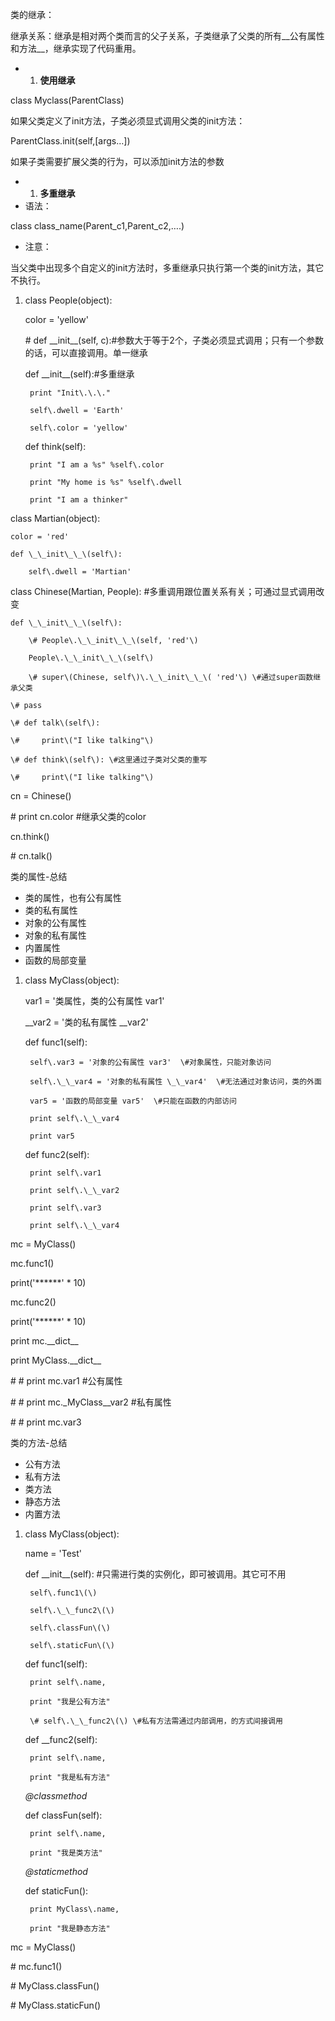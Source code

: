 类的继承：

继承关系：继承是相对两个类而言的父子关系，子类继承了父类的所有__公有属性和方法__，继承实现了代码重用。

- 
	1. __使用继承__

class Myclass\(ParentClass\) 

如果父类定义了init方法，子类必须显式调用父类的init方法： 

ParentClass\.init\(self,\[args…\]\) 

如果子类需要扩展父类的行为，可以添加init方法的参数

- 
	1. __多重继承__
- 语法： 

class class\_name\(Parent\_c1,Parent\_c2,…\.\)

- 注意： 

当父类中出现多个自定义的init方法时，多重继承只执行第一个类的init方法，其它不执行。

1. class People\(object\):

    color = 'yellow'

    \# def \_\_init\_\_\(self, c\):\#参数大于等于2个，子类必须显式调用；只有一个参数的话，可以直接调用。单一继承

    def \_\_init\_\_\(self\):\#多重继承

        print "Init\.\.\."

        self\.dwell = 'Earth'

        self\.color = 'yellow'

    def think\(self\):

        print "I am a %s" %self\.color

        print "My home is %s" %self\.dwell

        print "I am a thinker"

class Martian\(object\):

    color = 'red'

    def \_\_init\_\_\(self\):

        self\.dwell = 'Martian'

class Chinese\(Martian, People\): \#多重调用跟位置关系有关；可通过显式调用改变

    def \_\_init\_\_\(self\):

        \# People\.\_\_init\_\_\(self, 'red'\)

        People\.\_\_init\_\_\(self\)

        \# super\(Chinese, self\)\.\_\_init\_\_\( 'red'\) \#通过super函数继承父类

    \# pass

    \# def talk\(self\):

    \#     print\("I like talking"\)

    \# def think\(self\): \#这里通过子类对父类的重写

    \#     print\("I like talking"\)

cn = Chinese\(\)

\# print cn\.color \#继承父类的color

cn\.think\(\)

\# cn\.talk\(\)

类的属性\-总结

- 类的属性，也有公有属性
- 类的私有属性
- 对象的公有属性
- 对象的私有属性
- 内置属性
- 函数的局部变量

1. class MyClass\(object\):

    var1 = '类属性，类的公有属性 var1'

    \_\_var2 = '类的私有属性 \_\_var2'

    def func1\(self\):

        self\.var3 = '对象的公有属性 var3'  \#对象属性，只能对象访问

        self\.\_\_var4 = '对象的私有属性 \_\_var4'  \#无法通过对象访问，类的外面

        var5 = '函数的局部变量 var5'  \#只能在函数的内部访问

        print self\.\_\_var4

        print var5

    def func2\(self\):

        print self\.var1

        print self\.\_\_var2

        print self\.var3

        print self\.\_\_var4

mc = MyClass\(\)

mc\.func1\(\)

print\('\*\*\*\*\*\*' \* 10\)

mc\.func2\(\)

print\('\*\*\*\*\*\*' \* 10\)

print mc\.\_\_dict\_\_

print MyClass\.\_\_dict\_\_

\# \# print mc\.var1  \#公有属性

\# \# print mc\.\_MyClass\_\_var2 \#私有属性

\# \# print mc\.var3

类的方法\-总结

- 公有方法
- 私有方法
- 类方法
- 静态方法
- 内置方法

1. class MyClass\(object\):

    name = 'Test'

    def \_\_init\_\_\(self\): \#只需进行类的实例化，即可被调用。其它可不用

        self\.func1\(\)

        self\.\_\_func2\(\)

        self\.classFun\(\)

        self\.staticFun\(\)

    def func1\(self\):

        print self\.name,

        print "我是公有方法"

        \# self\.\_\_func2\(\) \#私有方法需通过内部调用，的方式间接调用

    def \_\_func2\(self\):

        print self\.name,

        print "我是私有方法"

    *@classmethod*

    def classFun\(self\):

        print self\.name,

        print "我是类方法"

    *@staticmethod*

    def staticFun\(\):

        print MyClass\.name,

        print "我是静态方法"

mc = MyClass\(\)

\# mc\.func1\(\)

\# MyClass\.classFun\(\)

\# MyClass\.staticFun\(\)

